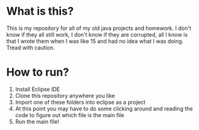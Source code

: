 # What is this?

This is my repository for all of my old java projects and homework. I don't know if they all still work, I don't know if they are corrupted, all I know is that I wrote them when I was like 15 and had no idea what I was doing. Tread with caution.

# How to run?

1. Install Eclipse IDE
2. Clone this repository anywhere you like
3. Import one of these folders into eclipse as a project
4. At this point you may have to do some clicking around and reading the code to figure out which file is the main file
5. Run the main file!
